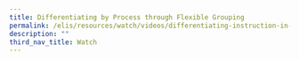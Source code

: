 ```yaml
---
title: Differentiating by Process through Flexible Grouping
permalink: /elis/resources/watch/videos/differentiating-instruction-in-a-literature-classroom/
description: ""
third_nav_title: Watch
---
```

